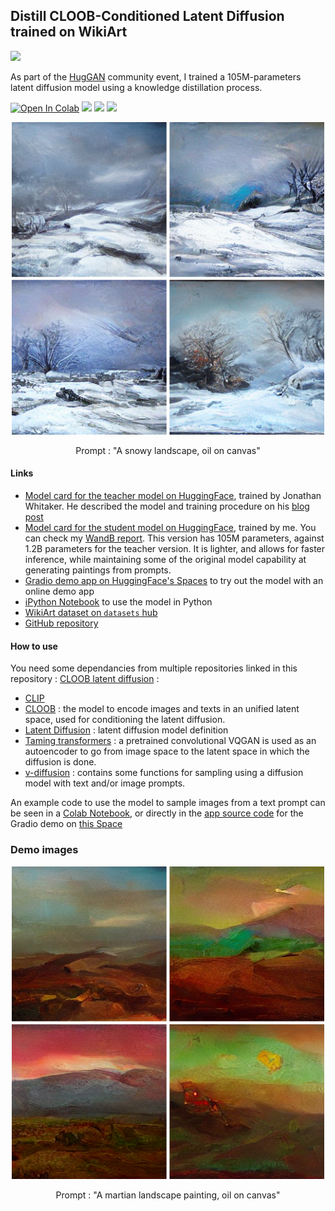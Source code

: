 ## Distill CLOOB-Conditioned Latent Diffusion trained on WikiArt

[![](https://github.com/huggingface/community-events/raw/main/huggan/assets/huggan_banner.png?raw=true)](https://github.com/huggingface/community-events/tree/main/huggan)

As part of the [HugGAN](https://github.com/huggingface/community-events/tree/main/huggan) community event, I trained a 105M-parameters latent diffusion model using a knowledge distillation process.

[![Open In Colab](https://colab.research.google.com/assets/colab-badge.svg)](https://colab.research.google.com/github/giganttheo/distill-ccld/blob/master/distillCCLD_(Wikiart)_demo.ipynb) [![](https://img.shields.io/badge/W%26B-Report-yellow)](https://wandb.ai/gigant/distill-ccld/reports/Distill-Diffusion-105M--VmlldzoxODQwMTUz?accessToken=mfbrz1ghfakmh01lybsuycwm3qj3isv60uynnvmina3tiwz5e5ufbjui5xqhmaqi)
[![](https://img.shields.io/badge/%F0%9F%A4%97-Hub-yellow)](https://huggingface.co/huggan/distill-ccld-wa)
[![](https://img.shields.io/badge/%F0%9F%A4%97-Space-yellow)](https://huggingface.co/spaces/huggan/wikiart-diffusion-mini)


<p align="center">
    <img src="https://github.com/giganttheo/distill-ccld/blob/master/distill-snow.png" alt="drawing" width="500"/>
    <div align="center">Prompt : "A snowy landscape, oil on canvas"</div>
</p>


#### Links

* [Model card for the teacher model on HuggingFace](https://huggingface.co/huggan/ccld_wa), trained by Jonathan Whitaker. He described the model and training procedure on his [blog post](https://datasciencecastnet.home.blog/2022/04/12/fine-tuning-a-cloob-conditioned-latent-diffusion-model-on-wikiart/)
* [Model card for the student model on HuggingFace](https://huggingface.co/huggan/distill-ccld-wa), trained by me. You can check my [WandB report](https://wandb.ai/gigant/distill-ccld/reports/Distill-Diffusion-105M--VmlldzoxODQwMTUz?accessToken=mfbrz1ghfakmh01lybsuycwm3qj3isv60uynnvmina3tiwz5e5ufbjui5xqhmaqi). This version has 105M parameters, against 1.2B parameters for the teacher version. It is lighter, and allows for faster inference, while maintaining some of the original model capability at generating paintings from prompts.
* [Gradio demo app on HuggingFace's Spaces](https://huggingface.co/spaces/huggan/wikiart-diffusion-mini) to try out the model with an online demo app
* [iPython Notebook](https://github.com/giganttheo/distill-ccld/blob/master/distillCCLD_(Wikiart)_demo.ipynb) to use the model in Python
* [WikiArt dataset on `datasets` hub](https://huggingface.co/datasets/huggan/wikiart)
* [GitHub repository](https://github.com/giganttheo/distill-ccld)



#### How to use

You need some dependancies from multiple repositories linked in this repository : [CLOOB latent diffusion](https://github.com/JD-P/cloob-latent-diffusion) :

* [CLIP](https://github.com/openai/CLIP/tree/40f5484c1c74edd83cb9cf687c6ab92b28d8b656)
* [CLOOB](https://github.com/crowsonkb/cloob-training/tree/136ca7dd69a03eeb6ad525da991d5d7083e44055) : the model to encode images and texts in an unified latent space, used for conditioning the latent diffusion.
* [Latent Diffusion](https://github.com/CompVis/latent-diffusion/tree/f13bf9bf463d95b5a16aeadd2b02abde31f769f8) : latent diffusion model definition
* [Taming transformers](https://github.com/CompVis/taming-transformers/tree/24268930bf1dce879235a7fddd0b2355b84d7ea6) : a pretrained convolutional VQGAN is used as an autoencoder to go from image space to the latent space in which the diffusion is done.
* [v-diffusion](https://github.com/crowsonkb/v-diffusion-pytorch/tree/ffabbb1a897541fa2a3d034f397c224489d97b39) : contains some functions for sampling using a diffusion model with text and/or image prompts.

An example code to use the model to sample images from a text prompt can be seen in a [Colab Notebook](https://colab.research.google.com/drive/1XGHdO8IAGajnpb-x4aOb-OMYfZf0WDTi?usp=sharing), or directly in the [app source code](https://huggingface.co/spaces/huggan/wikiart-diffusion-mini/blob/main/app.py) for the Gradio demo on [this Space](https://huggingface.co/spaces/huggan/wikiart-diffusion-mini)


### Demo images

<p align="center">
    <img src="https://github.com/giganttheo/distill-ccld/blob/master/distill-mars.png" alt="drawing" width="500"/>
    <div align="center">Prompt : "A martian landscape painting, oil on canvas"</div>
</p>
